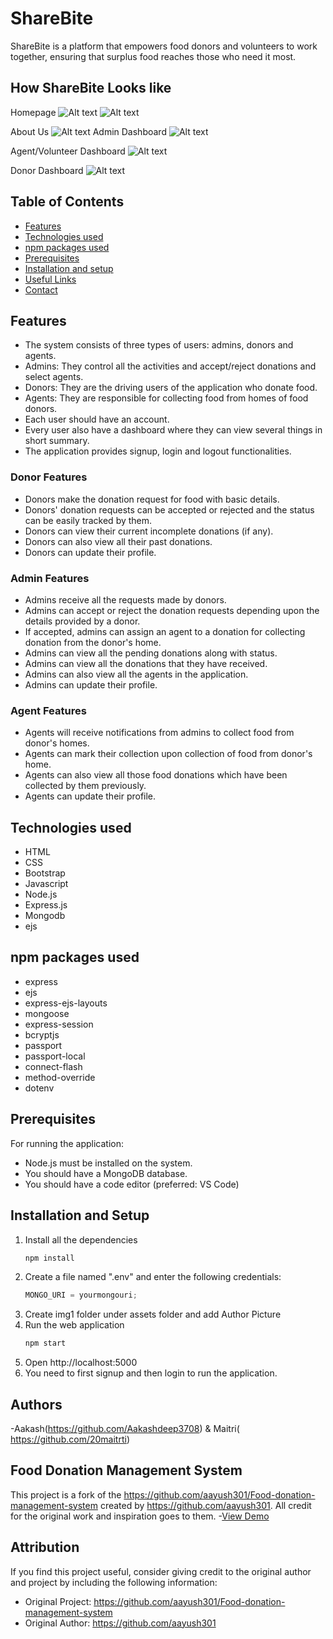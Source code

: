 # ShareBite

ShareBite is a platform that empowers food donors and volunteers to work together, ensuring that surplus food reaches those who need it most.

## How ShareBite Looks like

Homepage
![Alt text](Sample1.png)
![Alt text](Sample2.png)

About Us
![Alt text](Sample6.png)
Admin Dashboard
![Alt text](Sample3.png)

Agent/Volunteer Dashboard
![Alt text](Sample4.png)

Donor Dashboard
![Alt text](sample5.png)

## Table of Contents

- [Features](#features)
- [Technologies used](#technologies-used)
- [npm packages used](#npm-packages-used)
- [Prerequisites](#prerequisites)
- [Installation and setup](#installation-and-setup)
- [Useful Links](#useful-links)
- [Contact](#contact)

## Features

- The system consists of three types of users: admins, donors and agents.
- Admins: They control all the activities and accept/reject donations and select agents.
- Donors: They are the driving users of the application who donate food.
- Agents: They are responsible for collecting food from homes of food donors.
- Each user should have an account.
- Every user also have a dashboard where they can view several things in short summary.
- The application provides signup, login and logout functionalities.

### Donor Features

- Donors make the donation request for food with basic details.
- Donors' donation requests can be accepted or rejected and the status can be easily tracked by them.
- Donors can view their current incomplete donations (if any).
- Donors can also view all their past donations.
- Donors can update their profile.

### Admin Features

- Admins receive all the requests made by donors.
- Admins can accept or reject the donation requests depending upon the details provided by a donor.
- If accepted, admins can assign an agent to a donation for collecting donation from the donor's home.
- Admins can view all the pending donations along with status.
- Admins can view all the donations that they have received.
- Admins can also view all the agents in the application.
- Admins can update their profile.

### Agent Features

- Agents will receive notifications from admins to collect food from donor's homes.
- Agents can mark their collection upon collection of food from donor's home.
- Agents can also view all those food donations which have been collected by them previously.
- Agents can update their profile.

## Technologies used

- HTML
- CSS
- Bootstrap
- Javascript
- Node.js
- Express.js
- Mongodb
- ejs

## npm packages used

- express
- ejs
- express-ejs-layouts
- mongoose
- express-session
- bcryptjs
- passport
- passport-local
- connect-flash
- method-override
- dotenv

## Prerequisites

For running the application:

- Node.js must be installed on the system.
- You should have a MongoDB database.
- You should have a code editor (preferred: VS Code)

## Installation and Setup

1. Install all the dependencies
   ```sh
   npm install
   ```
2. Create a file named ".env" and enter the following credentials:
   ```js
   MONGO_URI = yourmongouri;
   ```
3. Create img1 folder under assets folder and add Author Picture
4. Run the web application
   ```sh
   npm start
   ```
5. Open http://localhost:5000
6. You need to first signup and then login to run the application.

## Authors

-Aakash(https://github.com/Aakashdeep3708) & Maitri( https://github.com/20maitrti)

## Food Donation Management System

This project is a fork of the https://github.com/aayush301/Food-donation-management-system created by https://github.com/aayush301. All credit for the original work and inspiration goes to them. -[View Demo](https://food-aid.onrender.com/)

## Attribution

If you find this project useful, consider giving credit to the original author and project by including the following information:

- Original Project: https://github.com/aayush301/Food-donation-management-system
- Original Author: https://github.com/aayush301
